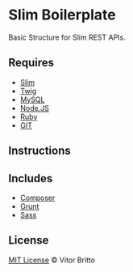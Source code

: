 # Slim Boilerplate

Basic Structure for Slim REST APIs.


## Requires

- [Slim]()
- [Twig]()
- [MySQL]()
- [Node.JS](http://nodejs.org/)
- [Ruby](https://www.ruby-lang.org/pt/)
- [GIT](http://git-scm.com/)


## Instructions


## Includes

- [Composer]()
- [Grunt]()
- [Sass]()


## License

[MIT License](http://vitorbritto.mit-license.org/) © Vitor Britto
